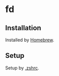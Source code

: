 # fd

## Installation

Installed by [Homebrew](../homebrew/README.md).

## Setup

Setup by [.zshrc](../zsh/.symlink.zshrc).
